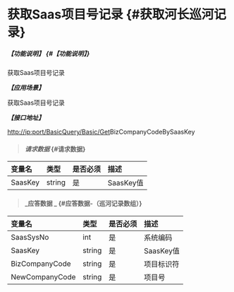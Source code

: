# 获取Saas项目号记录 {#获取河长巡河记录}

##### _【功能说明】_ {#【功能说明】}

获取Saas项目号记录

_**【应用场景】**_

获取Saas项目号记录

_**【接口地址】**_

[http://ip:port/BasicQuery/](http://ip:port/HMQuery/PatrolRiver/GetPatrolRivers)[Basic](http://ip:port/HMQuery/PatrolRiver/GetPatrolRivers)[/Get](http://ip:port/HMQuery/PatrolRiver/GetPatrolRivers)BizCompanyCodeBySaasKey

> #### _请求数据_ {#请求数据}

| 变量名 | 类型 | 是否必须 | 描述 |
| :--- | :--- | :--- | :--- |
| SaasKey | string | 是 | SaasKey值 |

> #### _应答数据 _ {#应答数据-（巡河记录数组）}

| 变量名 | 类型 | 是否必须 | 描述 |
| :--- | :--- | :--- | :--- |
| SaasSysNo | int | 是 | 系统编码 |
| SaasKey | string | 是 | SaasKey值 |
| BizCompanyCode | string | 是 | 项目标识符 |
| NewCompanyCode | string | 是 | 项目号 |



